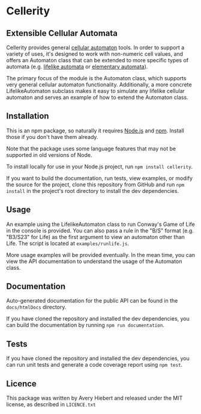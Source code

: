 # Cellerity
## Extensible Cellular Automata
Cellerity provides general 
[cellular automaton](https://en.wikipedia.org/wiki/Cellular_automaton) 
tools.  In order to support a variety of uses, it's 
designed to work with non-numeric cell values, and offers an Automaton 
class that can be extended to more specific types of automata 
(e.g. [lifelike automata](https://en.wikipedia.org/wiki/Life-like_cellular_automaton) 
or [elementary automata](https://en.wikipedia.org/wiki/Elementary_cellular_automaton)).

The primary focus of the module is the Automaton class, which supports
very general cellular automaton functionality.  Additionally, a more
concrete LifelikeAutomaton subclass makes it easy to simulate any
lifelike cellular automaton and serves an example of how to extend
the Automaton class.

## Installation
This is an npm package, so naturally it requires 
[Node.js](https://nodejs.org/en/download/) 
and [npm](https://www.npmjs.com/get-npm).
Install those if you don't have them already.

Note that the package uses some language features that may not 
be supported in old versions of Node.

To install locally for use in your Node.js project, run 
`npm install cellerity`.

If you want to build the documentation, run tests, view examples, 
or modify the source for the project, clone this repository from 
GitHub and run `npm install` in the project's root directory to
install the dev dependencies.

## Usage
An example using the LifelikeAutomaton class to run Conway's Game of Life
in the console is provided.  You can also pass a rule in the "B/S" format
(e.g. "B3/S23" for Life) as the first argument to view an automaton other than
Life.  The script is located at `examples/runlife.js`. 

More usage examples will be provided eventually.  In the mean time, you can
view the API documentation to understand the usage of the Automaton
class.

## Documentation
Auto-generated documentation for the public API can be found in 
the `docs/htmlDocs` directory.

If you have cloned the repository and installed the dev dependencies, 
you can build the documentation by running `npm run documentation`.

## Tests
If you have cloned the repository and installed the dev dependencies, 
you can run unit tests and generate a code coverage report using `npm test`.

## Licence
This package was written by Avery Hiebert and released under the 
MIT license, as described in `LICENCE.txt`
